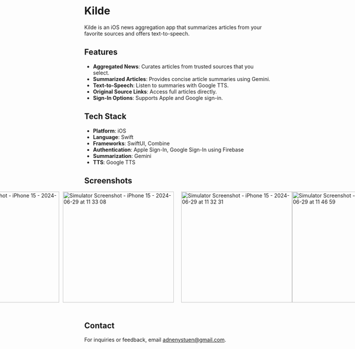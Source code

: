 # Kilde

Kilde is an iOS news aggregation app that summarizes articles from your favorite sources and offers text-to-speech.

## Features

- **Aggregated News**: Curates articles from trusted sources that you select.
- **Summarized Articles**: Provides concise article summaries using Gemini.
- **Text-to-Speech**: Listen to summaries with Google TTS.
- **Original Source Links**: Access full articles directly.
- **Sign-In Options**: Supports Apple and Google sign-in.

## Tech Stack

- **Platform**: iOS
- **Language**: Swift
- **Frameworks**: SwiftUI, Combine
- **Authentication**: Apple Sign-In, Google Sign-In using Firebase
- **Summarization**: Gemini
- **TTS**: Google TTS

## Screenshots

<div style="display: flex; justify-content: center; margin-bottom: 20px;">
<img src="https://github.com/nystuen/Kilde/assets/31292097/fca25ae6-e934-45d4-9b36-c91ecd7984f8" alt="Simulator Screenshot - iPhone 15 - 2024-06-29 at 11 33 57" width="300"/>
    <img src="https://github.com/nystuen/Kilde/assets/31292097/9c4b8efc-2057-4412-9c25-1c08619fc2ef" alt="Simulator Screenshot - iPhone 15 - 2024-06-29 at 11 32 17" width="300" style="margin-right: 10px;"/>
      <img src="https://github.com/nystuen/Kilde/assets/31292097/15444948-cdd6-45f7-9f2b-b363fea4b635" alt="Simulator Screenshot - iPhone 15 - 2024-06-29 at 11 33 08" width="300" style="margin-right: 10px;"/>
      <img src="https://github.com/nystuen/Kilde/assets/31292097/7ee3c918-0c53-4cd7-8650-db6ceb720300" alt="Simulator Screenshot - iPhone 15 - 2024-06-29 at 11 32 31" width="300" style="margin-left: 10px;"/>
    <img src="https://github.com/nystuen/Kilde/assets/31292097/b5c80ae1-7709-4f6a-913e-898a652e98b8" alt="Simulator Screenshot - iPhone 15 - 2024-06-29 at 11 46 59" width="300"/>
  <img src="https://github.com/nystuen/Kilde/assets/31292097/fee992f3-c924-4d6c-b249-c610deb025fb" alt="Simulator Screenshot - iPhone 15 - 2024-06-29 at 11 33 14" width="300" style="margin-left: 10px;"/>
</div>

<div style="display: flex; justify-content: center;">

</div>

## Contact

For inquiries or feedback, email adnenystuen@gmail.com.
